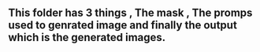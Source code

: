 ## This folder has 3 things , The mask , The promps used to genrated image and finally the output which is the generated images.

